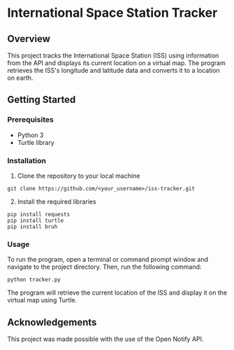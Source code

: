 # International Space Station Tracker

## Overview
This project tracks the International Space Station (ISS) using information from the API and displays its current location on a virtual map. The program retrieves the ISS's longitude and latitude data and converts it to a location on earth.
## Getting Started
### Prerequisites
* Python 3
* Turtle library
### Installation
1. Clone the repository to your local machine
```
git clone https://github.com/<your_username>/iss-tracker.git
```
2. Install the required libraries
```
pip install requests
pip install turtle
pip install bruh
```
### Usage
To run the program, open a terminal or command prompt window and navigate to the project directory. Then, run the following command:
```
python tracker.py
```
The program will retrieve the current location of the ISS and display it on the virtual map using Turtle.

## Acknowledgements
This project was made possible with the use of the Open Notify API.



